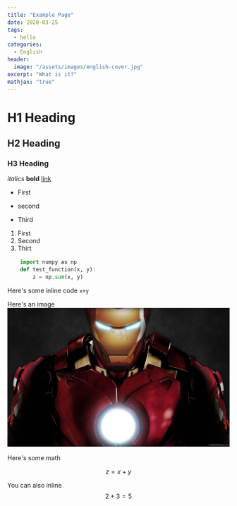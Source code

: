 ```yaml
---
title: "Example Page"
date: 2020-03-25
tags: 
  - hello
categories:
  - English
header:
  image: "/assets/images/english-cover.jpg"
excerpt: "What is it?"
mathjax: "true"
---
```


# H1 Heading

## H2 Heading

### H3 Heading

*italics*
**bold**
[link](path)

* First 
+ second
- Third

1. First
2. Second
3. Thirt

```python
	import numpy as np
	def test_function(x, y):
		z = np.sum(x, y)
```

Here's some inline code `x+y`


Here's an image
<img src="/assets/images/ironman.jpg" alt="ironman">

Here's some math

$$z=x+y$$

You can also inline $$2+3=5$$



